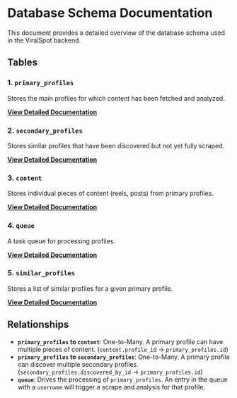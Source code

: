 # Database Schema Documentation

This document provides a detailed overview of the database schema used in the ViralSpot backend.

## Tables

### 1. `primary_profiles`

Stores the main profiles for which content has been fetched and analyzed.

[**View Detailed Documentation**](./database/primary_profiles.md)

### 2. `secondary_profiles`

Stores similar profiles that have been discovered but not yet fully scraped.

[**View Detailed Documentation**](./database/secondary_profiles.md)

### 3. `content`

Stores individual pieces of content (reels, posts) from primary profiles.

[**View Detailed Documentation**](./database/content.md)

### 4. `queue`

A task queue for processing profiles.

[**View Detailed Documentation**](./database/queue.md)

### 5. `similar_profiles`

Stores a list of similar profiles for a given primary profile.

[**View Detailed Documentation**](./database/similar_profiles.md)

## Relationships

-   **`primary_profiles` to `content`**: One-to-Many. A primary profile can have multiple pieces of content. (`content.profile_id` -> `primary_profiles.id`)
-   **`primary_profiles` to `secondary_profiles`**: One-to-Many. A primary profile can discover multiple secondary profiles. (`secondary_profiles.discovered_by_id` -> `primary_profiles.id`)
-   **`queue`**: Drives the processing of `primary_profiles`. An entry in the queue with a `username` will trigger a scrape and analysis for that profile.

